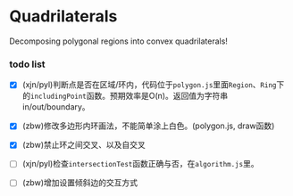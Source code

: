 # Quadrilaterals

Decomposing polygonal regions into convex quadrilaterals!



### todo list

* [x] (xjn/pyl)判断点是否在区域/环内，代码位于`polygon.js`里面`Region`、`Ring`下的`includingPoint`函数。预期效率是O(n)。返回值为字符串in/out/boundary。
* [x] (zbw)修改多边形内环画法，不能简单涂上白色。(polygon.js, draw函数)
* [x] (zbw)禁止环之间交叉、以及自交叉
* [ ] (xjn/pyl)检查`intersectionTest`函数正确与否，在`algorithm.js`里。
* [ ] (zbw)增加设置倾斜边的交互方式

